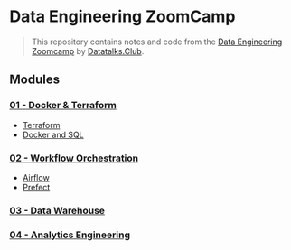# Data Engineering ZoomCamp

> This repository contains notes and code from the [Data Engineering Zoomcamp](https://github.com/DataTalksClub/data-engineering-zoomcamp) by [Datatalks.Club](https://datatalks.club/).

## Modules

### [01 - Docker & Terraform](/01-docker-terraform/)

- [Terraform](/01-docker-terraform/01-terraform-gcp/README.md)
- [Docker and SQL](/01-docker-terraform/02-docker-sql/README.md)

### [02 - Workflow Orchestration](/02-workflow-orchestration/)

- [Airflow](/02-workflow-orchestration/01-airflow/README.md)
- [Prefect](/02-workflow-orchestration/02-prefect/README.md)

### [03 - Data Warehouse](/03-data-warehouse/README.md)

### [04 - Analytics Engineering](/04-analytics-engineering/README.md)
